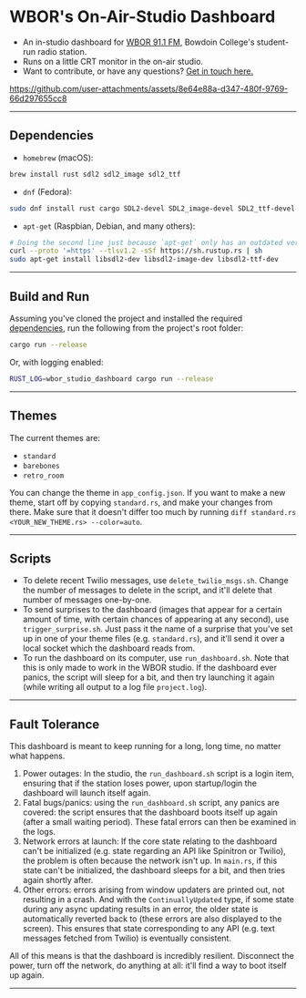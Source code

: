 # WBOR's On-Air-Studio Dashboard

- An in-studio dashboard for [WBOR 91.1 FM](https://wbor.org/), Bowdoin College's student-run radio station.
- Runs on a little CRT monitor in the on-air studio.
- Want to contribute, or have any questions? [Get in touch here.](https://wbor.org/contact)

https://github.com/user-attachments/assets/8e64e88a-d347-480f-9769-66d297655cc8

---

## Dependencies

- `homebrew` (macOS):

```sh
brew install rust sdl2 sdl2_image sdl2_ttf
```

- `dnf` (Fedora):

```sh
sudo dnf install rust cargo SDL2-devel SDL2_image-devel SDL2_ttf-devel
```

- `apt-get` (Raspbian, Debian, and many others):

```sh
# Doing the second line just because `apt-get` only has an outdated version of the toolchain:
curl --proto '=https' --tlsv1.2 -sSf https://sh.rustup.rs | sh
sudo apt-get install libsdl2-dev libsdl2-image-dev libsdl2-ttf-dev
```

---

## Build and Run

Assuming you've cloned the project and installed the required [dependencies](#dependencies), run the following from the project's root folder:

```sh
cargo run --release
```

Or, with logging enabled:

```sh
RUST_LOG=wbor_studio_dashboard cargo run --release
```

---

## Themes

The current themes are:
- `standard`
- `barebones`
- `retro_room`

You can change the theme in `app_config.json`.
If you want to make a new theme, start off by copying `standard.rs`, and make your changes from there. Make sure that it doesn't differ too much by running `diff standard.rs <YOUR_NEW_THEME.rs> --color=auto`.

---

## Scripts

- To delete recent Twilio messages, use `delete_twilio_msgs.sh`. Change the number of messages to delete in the script, and it'll delete that number of messages one-by-one.
- To send surprises to the dashboard (images that appear for a certain amount of time, with certain chances of appearing at any second), use `trigger_surprise.sh`. Just pass it the name of a surprise that you've set up in one of your theme files (e.g. `standard.rs`), and it'll send it over a local socket which the dashboard reads from.
- To run the dashboard on its computer, use `run_dashboard.sh`. Note that this is only made to work in the WBOR studio. If the dashboard ever panics, the script will sleep for a bit, and then try launching it again (while writing all output to a log file `project.log`).

---

## Fault Tolerance

This dashboard is meant to keep running for a long, long time, no matter what happens.

1. Power outages: In the studio, the `run_dashboard.sh` script is a login item, ensuring that if the station loses power, upon startup/login the dashboard will launch itself again.
2. Fatal bugs/panics: using the `run_dashboard.sh` script, any panics are covered: the script ensures that the dashboard boots itself up again (after a small waiting period). These fatal errors can then be examined in the logs.
3. Network errors at launch: If the core state relating to the dashboard can't be initialized (e.g. state regarding an API like Spinitron or Twilio), the problem is often because the network isn't up. In `main.rs`, if this state can't be initialized, the dashboard sleeps for a bit, and then tries again shortly after.
4. Other errors: errors arising from window updaters are printed out, not resulting in a crash. And with the `ContinuallyUpdated` type, if some state during any async updating results in an error, the older state is automatically reverted back to (these errors are also displayed to the screen). This ensures that state corresponding to any API (e.g. text messages fetched from Twilio) is eventually consistent.

All of this means is that the dashboard is incredibly resilient. Disconnect the power, turn off the network, do anything at all: it'll find a way to boot itself up again.

---
